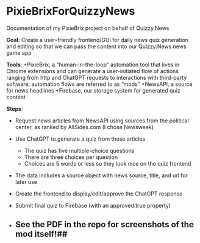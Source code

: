 # PixieBrixForQuizzyNews
Documentation of my PixieBrix project on behalf of Quizzy.News

**Goal**: Create a user-friendly frontend/GUI for daily news quiz generation and editing so that we can pass the content into our Quizzy.News news game app

**Tools**: 
+PixieBrix, a “human-in-the-loop” automation tool that lives in Chrome extensions and can generate a user-initiated flow of actions ranging from http and ChatGPT requests to interactions with third-party software; automation flows are referred to as “mods”
+NewsAPI, a source for news headlines
+Firebase, our storage system for generated quiz content

**Steps**:
+ Request news articles from NewsAPI using sources from the political center, as ranked by AllSides.com (I chose Newsweek)
+ Use ChatGPT to generate a quiz from those articles
  + The quiz has five multiple-choice questions
  + There are three choices per question
  + Choices are 5 words or less so they look nice on the quiz frontend
+ The data includes a source object with news source, title, and url for later use
+ Create the frontend to display/edit/approve the ChatGPT response
+ Submit final quiz to Firebase (with an approved:true property)

+ ## See the PDF in the repo for screenshots of the mod itself!##
